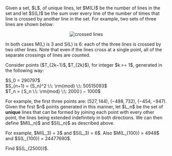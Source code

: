 <p>
Given a set, $L$, of unique lines, let $M(L)$ be the number of lines in the set and let $S(L)$ be the sum over every line of the number of times that line is crossed by another line in the set.  For example, two sets of three lines are shown below:
</p>
<div align="center"><img src="project/images/p630_threelines.png" alt="crossed lines" /></div>
<p>
In both cases M(L) is 3 and S(L) is 6: each of the three lines is crossed by two other lines.  Note that even if the lines cross at a single point, all of the separate crossings of lines are counted.
</p>
<p>
Consider points ($T_{2k−1}$, $T_{2k}$), for integer $k &gt;= 1$, generated in the following way:
</p>
<p>
$S_0 	=  	290797$<br /> 
$S_{n+1} 	=  	{S_n}^2 \:\: \rm{mod} \:\: 50515093$<br />
$T_n 	=  	( S_n \:\: \rm{mod} \:\: 2000 ) − 1000$
</p>
<p>
For example, the first three points are: (527, 144), (−488, 732), (−454, −947).  Given the first $n$ points generated in this manner, let $L_n$ be the set of <b>unique</b> lines that can be formed by joining each point with every other point, the lines being extended indefinitely in both directions.  We can then define $M(L_n)$ and $S(L_n)$ as described above.
</p>
<p>
For example, $M(L_3) = 3$ and $S(L_3) = 6$.  Also $M(L_{100}) = 4948$ and $S(L_{100}) = 24477690$.
</p><p>
Find $S(L_{2500})$.
</p>


